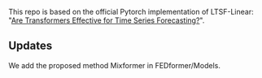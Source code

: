 This repo is based on the official Pytorch implementation of LTSF-Linear: "[Are Transformers Effective for Time Series Forecasting?](https://arxiv.org/pdf/2205.13504.pdf)". 


## Updates

We add the proposed method Mixformer in FEDformer/Models. 
